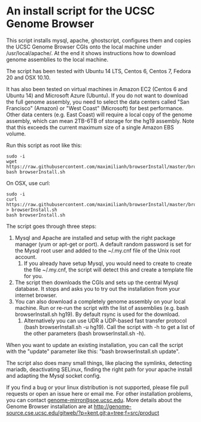 # An install script for the UCSC Genome Browser

This script installs mysql, apache, ghostscript, configures them and copies the UCSC Genome
Browser CGIs onto the local machine under /usr/local/apache/. At the end it shows instructions
how to download genome assemblies to the local machine. 

The script has been tested with Ubuntu 14 LTS, Centos 6, Centos 7, Fedora 20 and OSX 10.10.

It has also been tested on virtual machines in Amazon EC2 (Centos 6 and Ubuntu
14) and Microsoft Azure (Ubuntu). If you do not want to download the full genome assembly,
you need to select the data centers called "San Francisco" (Amazon) or "West
Coast" (Microsoft) for best performance. Other data centers (e.g. East Coast) will require a local
copy of the genome assembly, which can mean 2TB-6TB of storage for the hg19 assembly. Note that this
exceeds the current maximum size of a single Amazon EBS volume.

Run this script as root like this:

    sudo -i
    wget https://raw.githubusercontent.com/maximilianh/browserInstall/master/browserInstall.sh
    bash browserInstall.sh

On OSX, use curl:

    sudo -i
    curl https://raw.githubusercontent.com/maximilianh/browserInstall/master/browserInstall.sh > browserInstall.sh
    bash browserInstall.sh

The script goes through three steps:

1. Mysql and Apache are installed and setup with the right package manager (yum or apt-get or port). A default random password is set for the Mysql root user and added to the ~/.my.cnf file of the Unix root account. 
    1. If you already have setup Mysql, you would need to create to create the file ~/.my.cnf, the script will detect this and create a template file for you.
2. The script then downloads the CGIs and sets up the central Mysql database. It
stops and asks you to try out the installation from your internet browser.
3. You can also download a completely genome assembly on your local machine. Run or re-run the script with the list of assemblies (e.g. bash browserInstall.sh hg19). By default rsync is used for the download.
    1. Alternatively you can use UDR a UDP-based fast transfer protocol (bash browserInstall.sh -u hg19). Call the script with -h to get a list of the other parameters (bash browserInstall.sh -h). 

When you want to update an existing installation, you can call the script with the "update" parameter like this: "bash browserInstall.sh update".

The script also does many small things, like placing the symlinks, detecting mariadb, deactivating SELinux, finding the right path for your apache install and adapting the Mysql socket config.

If you find a bug or your linux distribution is not supported, please file pull requests or open an issue here or email me. For other installation problems, you can contact genome-mirror@soe.ucsc.edu. 
More details about the Genome Browser installation are at http://genome-source.cse.ucsc.edu/gitweb/?p=kent.git;a=tree;f=src/product

